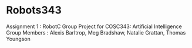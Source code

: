 # Robots343
Assignment 1 : RobotC Group Project for COSC343: Artificial Intelligence
Group Members : Alexis Barltrop, Meg Bradshaw, Natalie Grattan, Thomas Youngson
